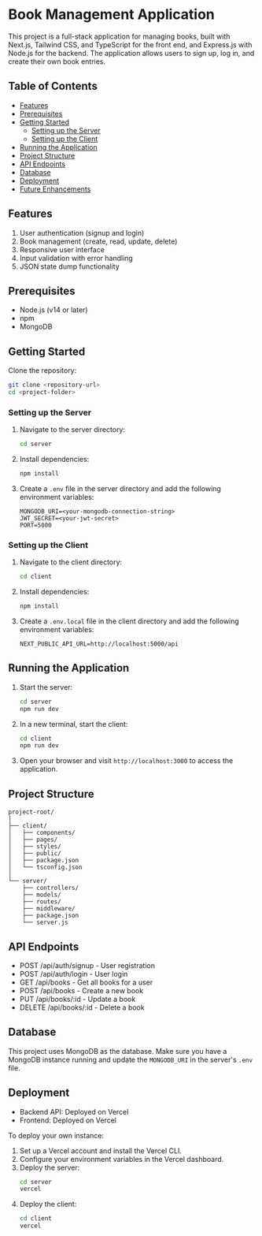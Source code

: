 # Book Management Application

This project is a full-stack application for managing books, built with Next.js, Tailwind CSS, and TypeScript for the front end, and Express.js with Node.js for the backend. The application allows users to sign up, log in, and create their own book entries.

## Table of Contents
- [Features](#features)
- [Prerequisites](#prerequisites)
- [Getting Started](#getting-started)
  - [Setting up the Server](#setting-up-the-server)
  - [Setting up the Client](#setting-up-the-client)
- [Running the Application](#running-the-application)
- [Project Structure](#project-structure)
- [API Endpoints](#api-endpoints)
- [Database](#database)
- [Deployment](#deployment)
- [Future Enhancements](#future-enhancements)

## Features

1. User authentication (signup and login)
2. Book management (create, read, update, delete)
3. Responsive user interface
4. Input validation with error handling
5. JSON state dump functionality

## Prerequisites

- Node.js (v14 or later)
- npm
- MongoDB

## Getting Started

Clone the repository:

```bash
git clone <repository-url>
cd <project-folder>
```

### Setting up the Server

1. Navigate to the server directory:
   ```bash
   cd server
   ```

2. Install dependencies:
   ```bash
   npm install
   ```

3. Create a `.env` file in the server directory and add the following environment variables:
   ```
   MONGODB_URI=<your-mongodb-connection-string>
   JWT_SECRET=<your-jwt-secret>
   PORT=5000
   ```

### Setting up the Client

1. Navigate to the client directory:
   ```bash
   cd client
   ```

2. Install dependencies:
   ```bash
   npm install
   ```

3. Create a `.env.local` file in the client directory and add the following environment variables:
   ```
   NEXT_PUBLIC_API_URL=http://localhost:5000/api
   ```

## Running the Application

1. Start the server:
   ```bash
   cd server
   npm run dev
   ```

2. In a new terminal, start the client:
   ```bash
   cd client
   npm run dev
   ```

3. Open your browser and visit `http://localhost:3000` to access the application.

## Project Structure

```
project-root/
│
├── client/
│   ├── components/
│   ├── pages/
│   ├── styles/
│   ├── public/
│   ├── package.json
│   └── tsconfig.json
│
└── server/
    ├── controllers/
    ├── models/
    ├── routes/
    ├── middleware/
    ├── package.json
    └── server.js
```

## API Endpoints

- POST /api/auth/signup - User registration
- POST /api/auth/login - User login
- GET /api/books - Get all books for a user
- POST /api/books - Create a new book
- PUT /api/books/:id - Update a book
- DELETE /api/books/:id - Delete a book

## Database

This project uses MongoDB as the database. Make sure you have a MongoDB instance running and update the `MONGODB_URI` in the server's `.env` file.

## Deployment

- Backend API: Deployed on Vercel
- Frontend: Deployed on Vercel

To deploy your own instance:

1. Set up a Vercel account and install the Vercel CLI.
2. Configure your environment variables in the Vercel dashboard.
3. Deploy the server:
   ```bash
   cd server
   vercel
   ```
4. Deploy the client:
   ```bash
   cd client
   vercel
   ```

